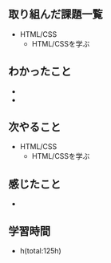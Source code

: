 ## 取り組んだ課題一覧
- HTML/CSS
    - HTML/CSSを学ぶ

## わかったこと
- 
- 

## 次やること
- HTML/CSS
    - HTML/CSSを学ぶ  

## 感じたこと
- 

## 学習時間
- h(total:125h)
